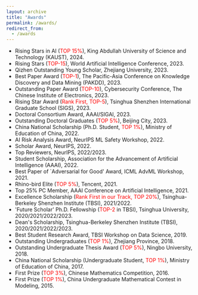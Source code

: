 ```yaml
---
layout: archive
title: "Awards"
permalink: /awards/
redirect_from:
  - /awards
---
```

* Rising Stars in AI (<font color='red'>TOP 15%</font>), King Abdullah University of Science and Technology (KAUST), 2024.
* Rising Stars (<font color='red'>TOP-15</font>), World Artificial Intelligence Conference, 2023.
* Qizhen Outstanding Young Scholar, Zhejiang University, 2023.
* Best Paper Award (<font color='red'>TOP-1</font>), The Pacific-Asia Conference on Knowledge Discovery and Data Mining (PAKDD), 2023.
* Outstanding Paper Award (<font color='red'>TOP-10</font>), Cybersecurity Conference, The Chinese Institute of Electronics, 2023.
* Rising Star Award (<font color='red'>Rank First, TOP-5</font>), Tsinghua Shenzhen International Graduate School (SIGS), 2023.
* Doctoral Consortium Award, AAAI/SIGAI, 2023.
* Outstanding Doctoral Graduates (<font color='red'>TOP 5%</font>), Beijing City, 2023.
* China National Scholarship (Ph.D. Student, <font color='red'>TOP 1%</font>), Ministry of Education of China, 2022.
* AI Risk Analysis Award, NeurIPS ML Safety Workshop, 2022.
* Scholar Award, NeurIPS, 2022.
* Top Reviewers, NeurIPS, 2022/2023.
* Student Scholarship, Association for the Advancement of Artificial Intelligence (AAAI), 2022.
* Best Paper of `Adversarial for Good' Award, ICML AdvML Workshop, 2021.
* Rhino-bird Elite (<font color='red'>TOP 5%</font>), Tencent, 2021.
* Top 25% PC Member, AAAI Conference on Artificial Intelligence, 2021. 
* Excellence Scholarship (<font color='red'>Rank First in our Track, TOP 20%</font>), Tsinghua-Berkeley Shenzhen Institute (TBSI), 2021/2022.
* 'Future Scholar' Ph.D. Fellowship (<font color='red'>TOP-2</font> in TBSI), Tsinghua University, 2020/2021/2022/2023.
* Dean's Scholarship, Tsinghua-Berkeley Shenzhen Institute (TBSI), 2020/2021/2022/2023.
* Best Student Research Award, TBSI Workshop on Data Science, 2019.
* Outstanding Undergraduates (<font color='red'>TOP 1%</font>), Zhejiang Province, 2018.
* Outstanding Undergraduate Thesis Award (<font color='red'>TOP 5%</font>), Ningbo University, 2018.
* China National Scholarship (Undergraduate Student, <font color='red'>TOP 1%</font>), Ministry of Education of China, 2017.
* First Prize (<font color='red'>TOP 3%</font>), Chinese Mathematics Competition, 2016.
* First Prize (<font color='red'>TOP 1%</font>), China Undergraduate Mathematical Contest in Modeling, 2015.





